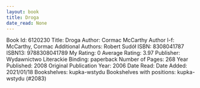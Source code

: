```yaml
---
layout: book
title: Droga
date_read: None
---
```


Book Id: 6120230
Title: Droga
Author: Cormac McCarthy
Author l-f: McCarthy, Cormac
Additional Authors: Robert Sudół
ISBN: 8308041787
ISBN13: 9788308041789
My Rating: 0
Average Rating: 3.97
Publisher: Wydawnictwo Literackie
Binding: paperback
Number of Pages: 268
Year Published: 2008
Original Publication Year: 2006
Date Read: 
Date Added: 2021/01/18
Bookshelves: kupka-wstydu
Bookshelves with positions: kupka-wstydu (#2083)

